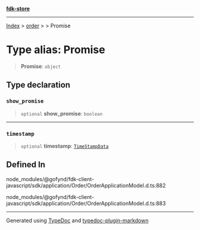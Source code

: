 [**fdk-store**](../../../README.md)
***

[Index](../../../API.md) > [order](../../README.md) > [<internal>](../README.md) > Promise

# Type alias: Promise

> **Promise**: `object`

## Type declaration

### `show_promise`

> `optional` **show\_promise**: `boolean`

***

### `timestamp`

> `optional` **timestamp**: [`TimeStampData`](type-alias.TimeStampData.md)

## Defined In

node\_modules/@gofynd/fdk-client-javascript/sdk/application/Order/OrderApplicationModel.d.ts:882

node\_modules/@gofynd/fdk-client-javascript/sdk/application/Order/OrderApplicationModel.d.ts:883

***
Generated using [TypeDoc](https://typedoc.org/) and [typedoc-plugin-markdown](https://www.npmjs.com/package/typedoc-plugin-markdown)
